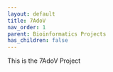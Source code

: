 ```yaml
---
layout: default
title: 7AdoV
nav_order: 1
parent: Bioinformatics Projects
has_children: false
---
```


This is the 7AdoV Project
